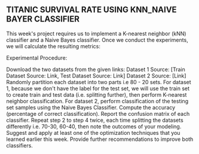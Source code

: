 ## TITANIC SURVIVAL RATE USING KNN_NAIVE BAYER CLASSIFIER ##
This week's project requires us to implement a K-nearest neighbor (kNN) classifier  and a Naive Bayes classifier. Once we conduct the experiments, we will calculate the resulting metrics:

Experimental Procedure:

Download the two datasets from the given links:
Dataset 1 Source: [Train Dataset Source: Link, Test Dataset Source: Link]
Dataset 2 Source: [Link]
Randomly partition each dataset into two parts i.e 80 - 20  sets.
For dataset 1, because we don't have the label for the test set, we will use the train set to create train and test data (i.e. splitting further), then perform K-nearest neighbor classification.
For dataset 2, perform classification of the testing set samples using the Naive Bayes Classifier.
Compute the accuracy (percentage of correct classification).
Report the confusion matrix of each classifier.
Repeat step 2 to step 4 twice, each time splitting the datasets differently i.e. 70-30, 60-40, then note the outcomes of your modeling.
Suggest and apply at least one of the optimization techniques that you learned earlier this week.
Provide further recommendations to improve both classifiers.
